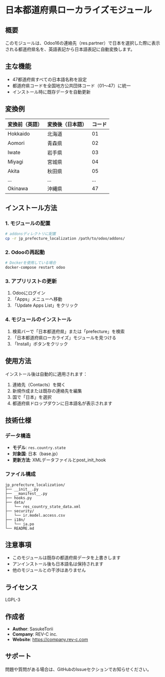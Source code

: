 # 日本都道府県ローカライズモジュール

## 概要
このモジュールは、Odoo16の連絡先（res.partner）で日本を選択した際に表示される都道府県名を、英語表記から日本語表記に自動変換します。

## 主な機能
- 47都道府県すべての日本語名称を設定
- 都道府県コードを全国地方公共団体コード（01〜47）に統一
- インストール時に既存データを自動更新

## 変換例
| 変換前（英語） | 変換後（日本語） | コード |
|---------------|----------------|--------|
| Hokkaido | 北海道 | 01 |
| Aomori | 青森県 | 02 |
| Iwate | 岩手県 | 03 |
| Miyagi | 宮城県 | 04 |
| Akita | 秋田県 | 05 |
| ... | ... | ... |
| Okinawa | 沖縄県 | 47 |

## インストール方法

### 1. モジュールの配置
```bash
# addonsディレクトリに配置
cp -r jp_prefecture_localization /path/to/odoo/addons/
```

### 2. Odooの再起動
```bash
# Dockerを使用している場合
docker-compose restart odoo
```

### 3. アプリリストの更新
1. Odooにログイン
2. 「Apps」メニューへ移動
3. 「Update Apps List」をクリック

### 4. モジュールのインストール
1. 検索バーで「日本都道府県」または「prefecture」を検索
2. 「日本都道府県ローカライズ」モジュールを見つける
3. 「Install」ボタンをクリック

## 使用方法
インストール後は自動的に適用されます：
1. 連絡先（Contacts）を開く
2. 新規作成または既存の連絡先を編集
3. 国で「日本」を選択
4. 都道府県ドロップダウンに日本語名が表示されます

## 技術仕様

### データ構造
- **モデル**: `res.country.state`
- **対象国**: 日本（base.jp）
- **更新方法**: XMLデータファイルとpost_init_hook

### ファイル構成
```
jp_prefecture_localization/
├── __init__.py
├── __manifest__.py
├── hooks.py
├── data/
│   └── res_country_state_data.xml
├── security/
│   └── ir.model.access.csv
├── i18n/
│   └── ja.po
└── README.md
```

## 注意事項
- このモジュールは既存の都道府県データを上書きします
- アンインストール後も日本語名は保持されます
- 他のモジュールとの干渉はありません

## ライセンス
LGPL-3

## 作成者
- **Author**: SasukeTorii
- **Company**: REV-C inc.
- **Website**: https://company.rev-c.com

## サポート
問題や質問がある場合は、GitHubのIssueセクションでお知らせください。